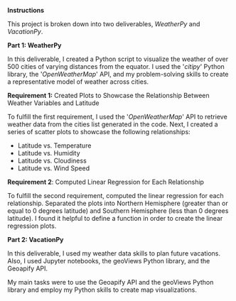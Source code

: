 **Instructions**

This project is broken down into two deliverables, *WeatherPy* and *VacationPy*.

**Part 1: WeatherPy**

In this deliverable, I created a Python script to visualize the weather of over 500 cities of varying distances from the equator. I used the '*citipy*' Python library, the '*OpenWeatherMap*' API, and my problem-solving skills to create a representative model of weather across cities.

**Requirement 1:** Created Plots to Showcase the Relationship Between Weather Variables and Latitude

To fulfill the first requirement, I used the '*OpenWeatherMap*' API to retrieve weather data from the cities list generated in the code. Next, I created a series of scatter plots to showcase the following relationships:
- Latitude vs. Temperature
- Latitude vs. Humidity
- Latitude vs. Cloudiness
- Latitude vs. Wind Speed

**Requirement 2**: Computed Linear Regression for Each Relationship

To fulfill the second requirement, computed the linear regression for each relationship. Separated the plots into Northern Hemisphere (greater than or equal to 0 degrees latitude) and Southern Hemisphere (less than 0 degrees latitude). I found it helpful to define a function in order to create the linear regression plots.


**Part 2: VacationPy**

In this deliverable, I used my weather data skills to plan future vacations. Also, I used Jupyter notebooks, the geoViews Python library, and the Geoapify API.

My main tasks were to use the Geoapify API and the geoViews Python library and employ my Python skills to create map visualizations.
